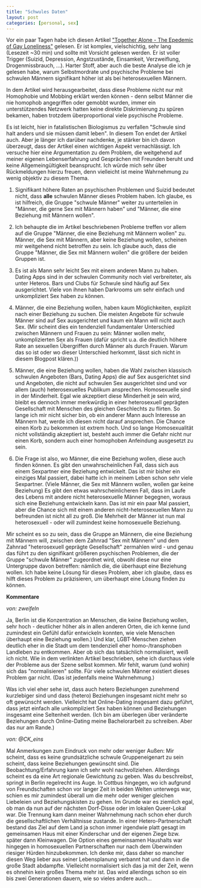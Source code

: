 ```yaml
---
title: "Schwules Daten"
layout: post
categories: [personal, sex]
---
```

Vor ein paar Tagen habe ich diesen Artikel <a href="http://highline.huffingtonpost.com/articles/en/gay-loneliness/">"Together Alone - The Epedemic of Gay Loneliness"</a> gelesen. Er ist komplex, vielschichtig, sehr lang (Lesezeit \~30 min) und sollte mit Vorsicht gelesen werden. Er ist voller Trigger (Suizid, Depression, Angstzustände, Einsamkeit, Verzweiflung, Drogenmissbrauch, …). Harter Stoff, aber auch die beste Analyse die ich je gelesen habe, warum Selbstmordrate und psychische Probleme bei schwulen Männern signifikant höher ist als bei heterosexuellen Männern.

In dem Artikel wird herausgearbeitet, dass diese Probleme nicht nur mit Homophobie und Mobbing erklärt werden können - denn selbst Männer die nie homophob angegriffen oder gemobbt wurden, immer ein unterstützendes Netzwerk hatten keine direkte Diskrimierung zu spüren bekamen, haben trotzdem überproportional viele psychische Probleme.

Es ist leicht, hier in fatalistischen Biologismus zu verfallen "Schwule sind halt anders und sie müssen damit leben". In diesem Ton endet der Artikel auch. Aber je länger ich darüber nachdenke, je stärker bin ich davon überzeugt, dass der Artikel einen wichtigen Aspekt vernachlässigt. Ich versuche hier eine Argumentation zu dem Problem, die weitgehend auf meiner eigenen Lebenserfahrung und Gesprächen mit Freunden beruht und keine Allgemeingültigkeit beansprucht. Ich würde mich sehr über Rückmeldungen hierzu freuen, denn vielleicht ist meine Wahrnehmung zu wenig objektiv zu diesem Thema.

1. Signifikant höhere Raten an psychischen Problemen und Suizid bedeutet nicht, dass <strong>alle</strong> schwulen Männer dieses Problem haben. Ich glaube, es ist hilfreich, die Gruppe "schwule Männer" weiter zu unterteilen in "Männer, die gerne Sex mit Männern haben" und "Männer, die eine Beziehung mit Männern wollen".

2. Ich behaupte die im Artikel beschriebenen Probleme treffen vor allem auf die Gruppe "Männer, die eine Beziehung mit Männern wollen" zu. Männer, die Sex mit Männern, aber keine Beziehung wollen, scheinen mir weitgehend nicht betroffen zu sein. Ich glaube auch, dass die Gruppe "Männer, die Sex mit Männern wollen" die größere der beiden Gruppen ist.

3. Es ist als Mann sehr leicht Sex mit einem anderen Mann zu haben. Dating Apps sind in der schwulen Community noch viel verbreiteter, als unter Heteros. Bars und Clubs für Schwule sind häufig auf Sex ausgerichtet. Viele von ihnen haben Darkrooms um sehr einfach und unkompliziert Sex haben zu können.

4. Männer, die eine Beziehung wollen, haben kaum Möglichkeiten, explizit nach einer Beziehung zu suchen. Die meisten Angebote für schwule Männer sind auf Sex ausgerichtet und kaum ein Mann will nicht auch Sex. (Mir scheint dies ein tendenziell fundamentaler Unterschied zwischen Männern und Frauen zu sein: Männer wollen mehr, unkomplizierten Sex als Frauen (dafür spricht u.a. die deutlich höhere Rate an sexuellen Übergriffen durch Männer als durch Frauen. Warum das so ist oder wo dieser Unterschied herkommt, lässt sich nicht in diesem Blogpost klären.))

5. Männer, die eine Beziehung wollen, haben die Wahl zwischen klassisch schwulen Angeboten (Bars, Dating Apps) die auf Sex ausgerichtet sind und Angeboten, die nicht auf schwulen Sex ausgerichtet sind und vor allem (auch) heterosexuelles Publikum ansprechen. Homosexuelle sind in der Minderheit. Egal wie akzeptiert diese Minderheit je sein wird, bleibt es dennoch immer merkwürdig in einer heterosexuell geprägten Gesellschaft mit Menschen des gleichen Geschlechts zu flirten. So lange ich mir nicht sicher bin, ob ein anderer Mann auch Interesse an Männern hat, werde ich diesen nicht darauf ansprechen. Die Chance einen Korb zu bekommen ist extrem hoch. Und so lange Homosexualität nicht vollständig akzeptiert ist, besteht auch immer die Gefahr nicht nur einen Korb, sondern auch einer homophoben Anfeindung ausgesetzt zu sein.

6. Die Frage ist also, wo Männer, die eine Beziehung wollen, diese auch finden können. Es gibt den unwahrscheinlichen Fall, dass sich aus einem Sexpartner eine Beziehung entwickelt. Das ist mir bisher ein einziges Mal passiert, dabei hatte ich in meinem Leben schon sehr viele Sexpartner. (Viele Männer, die Sex mit Männern wollen, wollen gar keine Beziehung)
Es gibt den etwas wahrscheinlicheren Fall, dass im Laufe des Lebens mit andere nicht heterosexuelle Männer begegnen, woraus sich eine Beziehung entwickeln kann. Das ist mir ein paar Mal passiert, aber die Chance sich mit einem anderen nicht-heterosexuellen Mann zu befreunden ist nicht all zu groß. Die Mehrheit der Männer ist nun mal heterosexuell - oder will zumindest keine homosexuelle Beziehung.

Mir scheint es so zu sein, dass die Gruppe an Männern, die eine Beziehung mit Männern will, zwischen dem Zahnrad "Sex mit Männern" und dem Zahnrad "heterosexuell geprägte Gesellschaft" zermahlen wird - und genau das führt zu den signifikant größeren psychischen Problemen, die der Gruppe "schwule Männer" zugeordnet wird, obwohl diese nur eine Untergruppe davon betreffen: nämlich die, die überhaupt eine Beziehung wollen.
Ich habe keine Lösung für dieses Problem, aber ich glaube, dass es hilft dieses Problem zu präzisieren, um überhaupt eine Lösung finden zu können.

		

__Kommentare__
			
_von: zweifeln_
			
Ja, Berlin ist die Konzentration an Menschen, die keine Beziehung wollen, sehr hoch - deutlicher höher als in allen anderen Orten, die ich kenne (und zumindest ein Gefühl dafür entwickeln konnten, wie viele Menschen überhaupt eine Beziehung wollen.)
Und klar, LGBT-Menschen ziehen deutlich eher in die Stadt um dem tendenziell eher homo-/transphoben Landleben zu entkommen.
Aber ob sich das tatsächlich normalisiert, weiß ich nicht. Wie in dem verlinkten Artikel beschrieben, sehe ich durchaus viele der Probleme aus der Szene selbst kommen. Mir fehlt, warum (und wohin) sich das "normalisieren" sollte. Für viele schwulen Männer existiert dieses Problem gar nicht. (Das ist jedenfalls meine Wahrnehmung.)

Was ich viel eher sehe ist, dass auch hetero Beziehungen zunehmend kurzlebiger sind und dass (hetero) Beziehungen insgesamt nicht mehr so oft gewünscht werden. Vielleicht hat Online-Dating insgesamt dazu geführt, dass jetzt einfach alle unkompliziert Sex haben können und Beziehungen insgesamt eine Seltenheit werden.
(Ich bin am überlegen über veränderte Beziehungen durch Online-Dating meine Bachelorarbeit zu schreiben. Aber das nur am Rande.)

			
_von: @CK_eins_
			
Mal Anmerkungen zum Eindruck von mehr oder weniger Außen: Mir scheint, dass es keine grundsätzliche schwule Gruppeneigenart zu sein scheint, dass keine Beziehungen gewünscht sind. Die Beobachtung/Erfahrung kann ich sehr wohl nachvollziehen. Allerdings scheint es da eine Art regionale Gewichtung zu geben. Was du beschreibst, springt in Berlin regelrecht ins Auge. In Cottbus hingegen, wo ich aufgrund von Freundschaften schon vor langer Zeit in beiden Welten unterwegs war, schien es mir zumindest überall um die mehr oder weniger gleichen Liebeleien und Beziehungskisten zu gehen. Im Grunde war es ziemlich egal, ob man da nun auf der nächsten Dorf-Disse oder im lokalen Queer-Lokal war. Die Trennung kam dann meiner Wahrnehmung nach schon eher durch die gesellschaftlichen Verhältnisse zustande. In einer Hetero-Partnerschaft bestand das Ziel auf dem Land ja schon immer irgendwie platt gesagt im gemeinsamen Haus mit einer Kinderschar und der eigenen Ziege bzw. später dann Kleinwagen. Die Option eines gemeinsamen Haushalts war hingegen in homosexuellen Partnerschaften nur nach dem Überwinden riesiger Hürden hinzubekommen. Ich denke mir, dass daher so mancher diesen Weg lieber aus seiner Lebensplanung verbannt hat und dann in die große Stadt abdampfte. Vielleicht normalisiert sich das ja mit der Zeit, wenn es ohnehin kein großes Thema mehr ist. Das wird allerdings schon so ein bis zwei Generationen dauern, wie so vieles andere auch...

